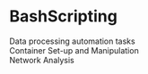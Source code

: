 # BashScripting
Data processing automation tasks
<br>
Container Set-up and Manipulation
<br>
Network Analysis

